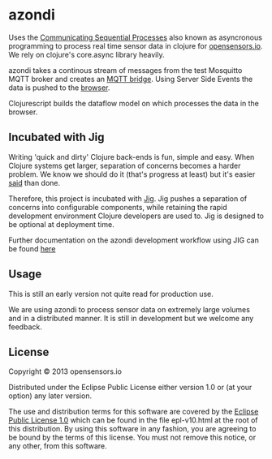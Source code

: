# azondi

Uses the [Communicating Sequential Processes](http://en.wikipedia.org/wiki/Communicating_sequential_processes) also known as asyncronous programming to process real time sensor data in clojure for [opensensors.io](http://opensensors.io).  We rely on clojure's core.async library heavily.

azondi takes a continous stream of messages from the test Mosquitto MQTT broker and creates an [MQTT bridge](https://github.com/OpenSensorsIO/azondi/blob/master/src/azondi/mqtt.clj). Using Server Side Events the data is pushed to the [browser](https://github.com/OpenSensorsIO/azondi/blob/master/src/azondi/core.clj).

Clojurescript builds the dataflow model on which processes the data in the browser.

## Incubated with Jig

Writing 'quick and dirty' Clojure back-ends is fun, simple and easy. When Clojure systems get larger, separation of concerns becomes a harder problem. We know we should do it (that's progress at least) but it's easier [said](http://www.infoq.com/presentations/Simple-Made-Easy) than done.

Therefore, this project is incubated with [Jig](https://github.com/juxt/jig). Jig pushes a separation of concerns into configurable components, while retaining the rapid development environment Clojure developers are used to. Jig is designed to be optional at deployment time.

Further documentation on the azondi development workflow using JIG can be found [here](JIG.md)

## Usage

This is still an early version not quite read for production use.

We are using azondi to process sensor data on extremely large volumes and in a distributed manner.  It is still in development but we welcome any feedback.

## License

Copyright © 2013 opensensors.io

Distributed under the Eclipse Public License either version 1.0 or (at
your option) any later version.

The use and distribution terms for this software are covered by the [Eclipse Public License 1.0](http://opensource.org/licenses/eclipse-1.0.php) which can be found in the file epl-v10.html at the root of this distribution. By using this software in any fashion, you are agreeing to be bound by the terms of this license. You must not remove this notice, or any other, from this software.
